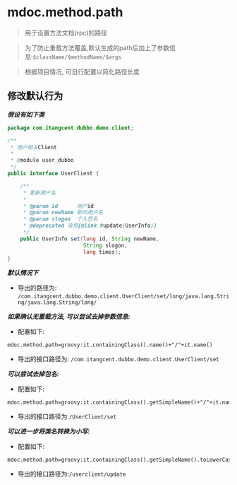 # mdoc.method.path

> 用于设置方法文档(rpc)的路径

> 为了防止重载方法覆盖,默认生成的path后加上了参数信息:`$className/$methodName/$args`

> 根据项目情况, 可自行配置以简化路径长度


## 修改默认行为

***假设有如下类***

```java
package com.itangcent.dubbo.demo.client;

/**
 * 用户相关Client
 *
 * @module user_dubbo
 */
public interface UserClient {

    /**
     * 更新用户名
     *
     * @param id      用户id
     * @param newName 新的用户名
     * @param slogon  个人签名
     * @deprecated 改用{@link #update(UserInfo)}
     */
    public UserInfo set(long id, String newName,
                        String slogon,
                        long times);
}
```

***默认情况下***

- 导出的路径为:<br>
    `/com.itangcent.dubbo.demo.client.UserClient/set/long/java.lang.String/java.lang.String/long/`

***如果确认无重载方法, 可以尝试去掉参数信息:***

- 配置如下:

```properties
mdoc.method.path=groovy:it.containingClass().name()+"/"+it.name()
```

- 导出的接口路径为: `/com.itangcent.dubbo.demo.client.UserClient/set`

***可以尝试去掉包名:***

- 配置如下:

```properties
mdoc.method.path=groovy:it.containingClass().getSimpleName()+"/"+it.name()
```

- 导出的接口路径为:`/UserClient/set`

***可以进一步将类名转换为小写:***

- 配置如下:

```properties
mdoc.method.path=groovy:it.containingClass().getSimpleName().toLowerCase()+"/"+it.name()
```

- 导出的接口路径为:`/userclient/update`
